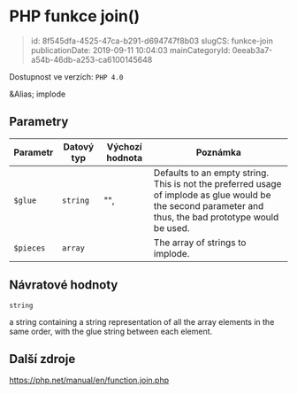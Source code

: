PHP funkce join()
================================

> id: 8f545dfa-4525-47ca-b291-d694747f8b03
> slugCS: funkce-join
> publicationDate: 2019-09-11 10:04:03
> mainCategoryId: 0eeab3a7-a54b-46db-a253-ca6100145648

Dostupnost ve verzích: `PHP 4.0`

&Alias; <function>implode</function>


Parametry
--------------

| Parametr | Datový typ | Výchozí hodnota | Poznámka |
|-----|-----|-----|-----|
| `$glue` | `string` | "", | Defaults to an empty string. This is not the preferred usage of implode as glue would be the second parameter and thus, the bad prototype would be used. |
| `$pieces` | `array` |  | The array of strings to implode. |


Návratové hodnoty
----------------

`string`

a string containing a string representation of all the array
elements in the same order, with the glue string between each element.

Další zdroje
------------

https://php.net/manual/en/function.join.php
